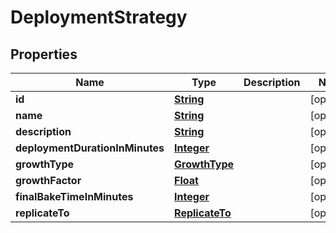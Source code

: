 

# DeploymentStrategy


## Properties

| Name | Type | Description | Notes |
|------------ | ------------- | ------------- | -------------|
|**id** | [**String**](String.md) |  |  [optional] |
|**name** | [**String**](String.md) |  |  [optional] |
|**description** | [**String**](String.md) |  |  [optional] |
|**deploymentDurationInMinutes** | [**Integer**](Integer.md) |  |  [optional] |
|**growthType** | [**GrowthType**](GrowthType.md) |  |  [optional] |
|**growthFactor** | [**Float**](Float.md) |  |  [optional] |
|**finalBakeTimeInMinutes** | [**Integer**](Integer.md) |  |  [optional] |
|**replicateTo** | [**ReplicateTo**](ReplicateTo.md) |  |  [optional] |



